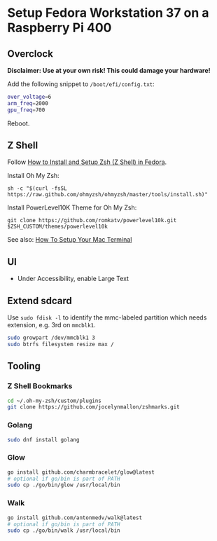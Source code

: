 # Setup Fedora Workstation 37 on a Raspberry Pi 400

## Overclock

**Disclaimer: Use at your own risk! This could damage your hardware!**

Add the following snippet to `/boot/efi/config.txt`:

```bash
over_voltage=6
arm_freq=2000
gpu_freq=700
```

Reboot.

## Z Shell 

Follow [How to Install and Setup Zsh (Z Shell) in Fedora](https://www.tecmint.com/install-zsh-shell-in-fedora/).

Install Oh My Zsh:

`sh -c "$(curl -fsSL https://raw.github.com/ohmyzsh/ohmyzsh/master/tools/install.sh)"`

Install PowerLevel10K Theme for Oh My Zsh:

`git clone https://github.com/romkatv/powerlevel10k.git $ZSH_CUSTOM/themes/powerlevel10k`

See also: [How To Setup Your Mac Terminal](https://www.josean.com/posts/terminal-setup)

## UI 

- Under Accessibility, enable Large Text

## Extend sdcard

Use `sudo fdisk -l` to identify the mmc-labeled partition which needs extension, e.g. 3rd on `mmcblk1`.

```bash 
sudo growpart /dev/mmcblk1 3
sudo btrfs filesystem resize max /
```

## Tooling

### Z Shell Bookmarks

```bash
cd ~/.oh-my-zsh/custom/plugins
git clone https://github.com/jocelynmallon/zshmarks.git
```

### Golang

```bash
sudo dnf install golang
```

### Glow

```bash
go install github.com/charmbracelet/glow@latest
# optional if go/bin is part of PATH
sudo cp ./go/bin/glow /usr/local/bin
```

### Walk

```bash
go install github.com/antonmedv/walk@latest
# optional if go/bin is part of PATH
sudo cp ./go/bin/walk /usr/local/bin
```
